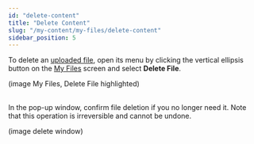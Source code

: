 ```yaml
---
id: "delete-content"
title: "Delete Content"
slug: "/my-content/my-files/delete-content"
sidebar_position: 5
---
```


To delete an [uploaded file](/ai-marketplace/my-content), open its menu by clicking the vertical ellipsis button on the [My Files](https://beta.marketplace.dev.superprotocol.com/my-files) screen and select **Delete File**.

(image My Files, Delete File highlighted)
<br/>
<br/>

In the pop-up window, confirm file deletion if you no longer need it. Note that this operation is irreversible and cannot be undone.

(image delete window)
<br/>